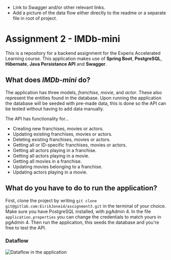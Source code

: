 - Link to Swagger and/or other relevant links.
- Add a picture of the data flow either directly to the readme or a separate file in root of project.

# Assignment 2 - IMDb-mini

This is a repository for a backend assignment for the Experis Accelerated Learning course. This application makes use of
**Spring Boot**, **PostgreSQL**, **Hibernate**, **Java Persistance API** and **Swagger**. 

## What does _IMDb-mini_ do?

The application has three models, _franchise_, _movie_, and _actor_. These also represent the entities found in the 
database. Upon running the application the database will be seeded with pre-made data, this is done so the API
can be tested without having to add data manually. 

The API has functionality for...
- Creating new franchises, movies or actors.
- Updating existing franchises, movies or actors.
- Deleting existing franchises, movies or actors.
- Getting all or ID-specific franchises, movies or actors.
- Getting all actors playing in a franchise.
- Getting all actors playing in a movie.
- Getting all movies in a franchise.
- Updating movies belonging to a franchise.
- Updating actors playing in a movie.

## What do you have to do to run the application?

First, clone the project by writing `git clone git@gitlab.com:EirikJoneid/assignment3.git` in the terminal of
your choice. Make sure you have PostgreSQL installed, with pgAdmin 4. In the file `application.properties` you can
change the credentials to match yours in pgAdmin 4. Then run the application, this seeds the database and you're free to
test the API.

### Dataflow

![Dataflow in the application](https://gitlab.com/EirikJoneid/assignment3/-/raw/readme&varchar/dataflow.png)